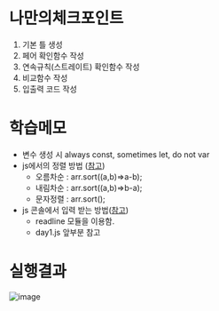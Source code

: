 # 나만의체크포인트

1. 기본 틀 생성
2. 페어 확인함수 작성
3. 연속규칙(스트레이트) 확인함수 작성
4. 비교함수 작성
5. 입출력 코드 작성

# 학습메모

* 변수 생성 시 always const, sometimes let, do not var
* js에서의 정렬 방법 ([참고](https://celltong.tistory.com/entry/JavaScript-sort-%EB%A9%94%EC%86%8C%EB%93%9C%EB%A1%9C-%EB%B0%B0%EC%97%B4-%EC%A0%95%EB%A0%AC%ED%95%98%EA%B8%B0)) 
    - 오름차순 : arr.sort((a,b)=>a-b);
    - 내림차순 : arr.sort((a,b)=>b-a);
    - 문자정렬 : arr.sort();
* js 콘솔에서 입력 받는 방법([참고](https://lamarr.dev/javascript/node.js/2020/04/06/01.html))
    * readline 모듈을 이용함.
    * day1.js 앞부분 참고


# 실행결과
![image](https://user-images.githubusercontent.com/92029332/179486453-d5fdfcd8-33ee-4e09-9398-f46667f5ac6a.png)